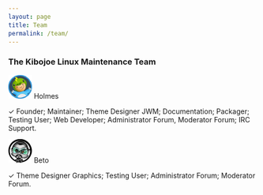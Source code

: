 ```yaml
---
layout: page
title: Team
permalink: /team/
---
```


<h3>The Kibojoe Linux Maintenance Team</h3>

<a href="http://www.auplod.com/u/olpdua9cd00.png"><img src="/images/holmes.png" width="48" height="48"></a> Holmes

✓ Founder; Maintainer; Theme Designer JWM; Documentation; Packager; Testing User; Web Developer; Administrator Forum, Moderator Forum; IRC Support.

<a href="http://www.auplod.com/u/duopla9cd01.png"><img src="/images/beto.png" width="48" height="48"></a> Beto

✓ Theme Designer Graphics; Testing User; Administrator Forum; Moderator Forum.
